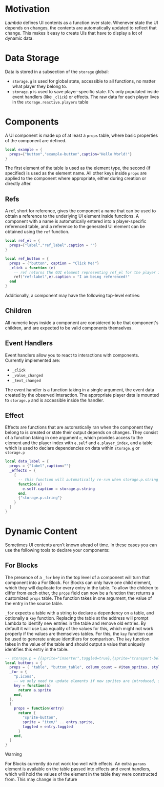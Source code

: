 # Motivation
*Lambda* defines UI contents as a function over state. Whenever state the UI depends on changes, the contents are automatically updated to reflect that change.
This makes it easy to create UIs that have to display a lot of dynamic data.

# Data Storage
Data is stored in a subsection of the `storage` global:
- `storage.g` is used for global state, accessible to all functions, no matter what player they belong to.
- `storage.p` is used to save player-specific state. It's only populated inside event handlers (like `_click`) or effects.
  The raw data for each player lives in the `storage.reactive.players` table

# Components
A UI component is made up of at least a `props` table, where basic properties of the component are defined.
```lua
local example = {
  props={"button","example-button",caption="Hello World!"}
}
```
The first element of the table is used as the element type, the second (if specified) is used as the element name.
All other keys inside `props` are applied to the component where appropriate, either during creation or directly after.

## Refs
A ref, short for reference, gives the component a name that can be used to obtain a reference to the underlying UI element inside functions.
A component with a name is automatically entered into a player-specific referenced table, and a reference to the generated UI element can be obtained using the `ref` function.
```lua
local ref_el = {
  props={"label","ref_label",caption = ""}
}

local ref_button = {
  props = {"button", caption = "Click Me!"}
  _click = function (e) 
    -- ref returns the GUI element representing ref_el for the player index inside e
    ref("ref-label",e).caption = "I am being referenced!"
  end
}
```

Additionally, a component may have the following top-level entries:

## Children
All numeric keys inside a component are considered to be that component's children, and are expected to be valid components themselves.

## Event Handlers
Event handlers allow you to react to interactions with components.
Currently implemented are:
- `_click`
- `_value_changed`
- `_text_changed`

The event handler is a function taking in a single argument, the event data created by the observed interaction.
The appropriate player data is mounted to `storage.p` and is accessible inside the handler.

## Effect
Effects are functions that are automatically ran when the component they belong to is created or state their output depends on changes.
They consist of a function taking in one argument `e`, which provides access to the element and the player index with `e.self` and `e.player_index`, and a table which is used to declare dependencies on data within `storage.g` or `storage.p`
```lua
local data_label = {
  props = {"label",caption=""}
  _effects = {
    {
      -- this function will automatically re-run when storage.p.string is written to
      function(e)
        e.self.caption = storage.p.string
      end,
      {"storage.p.string"}
    }
  }
}
```
# Dynamic Content
Sometimes UI contents aren't known ahead of time. In these cases you can use the following tools to declare your components: 

## For Blocks
The presence of a `_for` key in the top level of a component will turn that component into a For Block.
For Blocks can only have one child element, which they will duplicate for every entry in the table. To allow the children to differ from each other,
the `props` field can now be a function that returns a customized `props` table. The function takes in one argument, the value of the entry in the source table.

`_for` expects a table with a string to declare a dependency on a table, and optionally a `key` function.
Replacing the table at the address will prompt Lambda to identify new entries in the table and remove old entries.
By default it will use Lua equality of the values for this, which might not work properly if the values are themselves tables. For this, the `key` function can be used to generate unique identifiers for comparison. The `key` function takes in the value of the table and should output a value that uniquely identifies this entry in the table.

```lua
-- storage.p = {{sprite="inserter",toggled=true},{sprite="transport-belt",toggled=false}}
local buttons = {
  props = { "table", "button_table", column_count = #item_sprites, style = "filter_slot_table" },
  _for = {
    "p.icons",
    -- we only need to update elements if new sprites are introduced, so the sprite string should be our identifier
    key = function(a)
      return a.sprite
    end,
  },
  {
    props = function(entry)
      return {
        "sprite-button",
        sprite = "item/" .. entry.sprite,
        toggled = entry.toggled
      }
    end,
  }
}
```
> [!WARNING]
> For Blocks currently do not work too well with effects. An extra `params` element is available on the table passed into effects and event handlers, which will hold the values of the element in the table they were constructed from. This may change in the future
